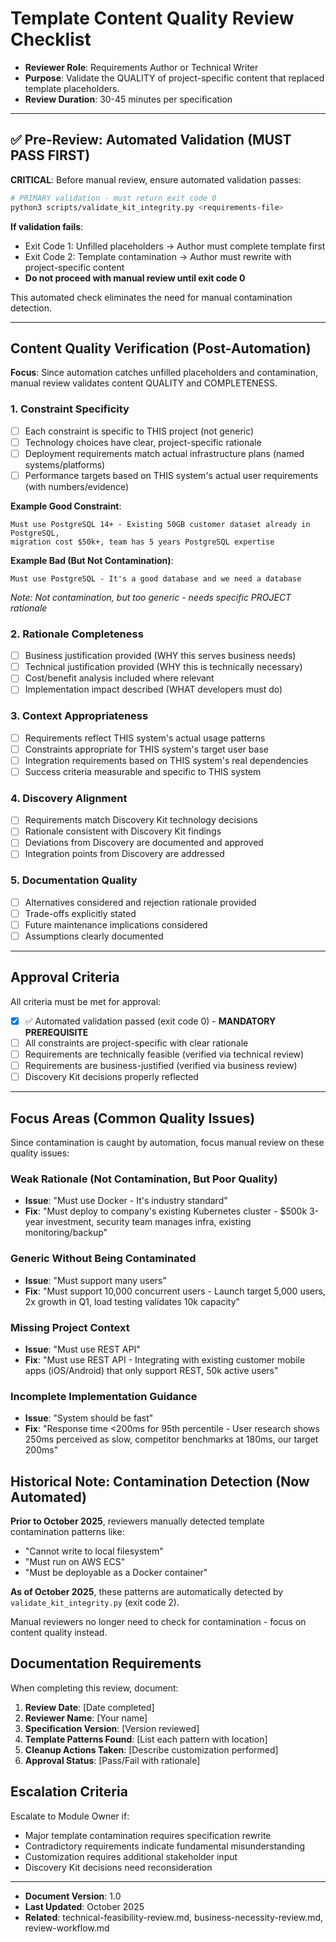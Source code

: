 # Template Content Quality Review Checklist

- **Reviewer Role**: Requirements Author or Technical Writer
- **Purpose**: Validate the QUALITY of project-specific content that replaced template placeholders.
- **Review Duration**: 30-45 minutes per specification

---

## ✅ Pre-Review: Automated Validation (MUST PASS FIRST)

**CRITICAL**: Before manual review, ensure automated validation passes:

```bash
# PRIMARY validation - must return exit code 0
python3 scripts/validate_kit_integrity.py <requirements-file>
```

**If validation fails**:

- Exit Code 1: Unfilled placeholders → Author must complete template first
- Exit Code 2: Template contamination → Author must rewrite with project-specific content
- **Do not proceed with manual review until exit code 0**

This automated check eliminates the need for manual contamination detection.

---

## Content Quality Verification (Post-Automation)

**Focus**: Since automation catches unfilled placeholders and contamination, manual review validates content QUALITY and COMPLETENESS.

### 1. Constraint Specificity

- [ ] Each constraint is specific to THIS project (not generic)
- [ ] Technology choices have clear, project-specific rationale
- [ ] Deployment requirements match actual infrastructure plans (named systems/platforms)
- [ ] Performance targets based on THIS system's actual user requirements (with numbers/evidence)

**Example Good Constraint**:
```
Must use PostgreSQL 14+ - Existing 50GB customer dataset already in PostgreSQL,
migration cost $50k+, team has 5 years PostgreSQL expertise
```

**Example Bad (But Not Contamination)**:
```
Must use PostgreSQL - It's a good database and we need a database
```
*Note: Not contamination, but too generic - needs specific PROJECT rationale*

### 2. Rationale Completeness

- [ ] Business justification provided (WHY this serves business needs)
- [ ] Technical justification provided (WHY this is technically necessary)
- [ ] Cost/benefit analysis included where relevant
- [ ] Implementation impact described (WHAT developers must do)

### 3. Context Appropriateness

- [ ] Requirements reflect THIS system's actual usage patterns
- [ ] Constraints appropriate for THIS system's target user base
- [ ] Integration requirements based on THIS system's real dependencies
- [ ] Success criteria measurable and specific to THIS system

### 4. Discovery Alignment

- [ ] Requirements match Discovery Kit technology decisions
- [ ] Rationale consistent with Discovery Kit findings
- [ ] Deviations from Discovery are documented and approved
- [ ] Integration points from Discovery are addressed

### 5. Documentation Quality

- [ ] Alternatives considered and rejection rationale provided
- [ ] Trade-offs explicitly stated
- [ ] Future maintenance implications considered
- [ ] Assumptions clearly documented

---

## Approval Criteria

All criteria must be met for approval:

- [x] ✅ Automated validation passed (exit code 0) - **MANDATORY PREREQUISITE**
- [ ] All constraints are project-specific with clear rationale
- [ ] Requirements are technically feasible (verified via technical review)
- [ ] Requirements are business-justified (verified via business review)
- [ ] Discovery Kit decisions properly reflected

---

## Focus Areas (Common Quality Issues)

Since contamination is caught by automation, focus manual review on these quality issues:

### Weak Rationale (Not Contamination, But Poor Quality)
- **Issue**: "Must use Docker - It's industry standard"
- **Fix**: "Must deploy to company's existing Kubernetes cluster - $500k 3-year investment, security team manages infra, existing monitoring/backup"

### Generic Without Being Contaminated
- **Issue**: "Must support many users"
- **Fix**: "Must support 10,000 concurrent users - Launch target 5,000 users, 2x growth in Q1, load testing validates 10k capacity"

### Missing Project Context
- **Issue**: "Must use REST API"
- **Fix**: "Must use REST API - Integrating with existing customer mobile apps (iOS/Android) that only support REST, 50k active users"

### Incomplete Implementation Guidance
- **Issue**: "System should be fast"
- **Fix**: "Response time <200ms for 95th percentile - User research shows 250ms perceived as slow, competitor benchmarks at 180ms, our target 200ms"

## Historical Note: Contamination Detection (Now Automated)

**Prior to October 2025**, reviewers manually detected template contamination patterns like:

- "Cannot write to local filesystem"
- "Must run on AWS ECS"
- "Must be deployable as a Docker container"

**As of October 2025**, these patterns are automatically detected by `validate_kit_integrity.py` (exit code 2).

Manual reviewers no longer need to check for contamination - focus on content quality instead.

## Documentation Requirements

When completing this review, document:

1. **Review Date**: [Date completed]
2. **Reviewer Name**: [Your name]
3. **Specification Version**: [Version reviewed]
4. **Template Patterns Found**: [List each pattern with location]
5. **Cleanup Actions Taken**: [Describe customization performed]
6. **Approval Status**: [Pass/Fail with rationale]

## Escalation Criteria

Escalate to Module Owner if:

- Major template contamination requires specification rewrite
- Contradictory requirements indicate fundamental misunderstanding
- Customization requires additional stakeholder input
- Discovery Kit decisions need reconsideration

---

- **Document Version**: 1.0
- **Last Updated**: October 2025
- **Related**: technical-feasibility-review.md, business-necessity-review.md, review-workflow.md
